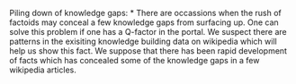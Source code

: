 Piling down of knowledge gaps:
	* There are occassions when the rush of factoids may conceal a few 
	knowledge gaps from surfacing up. One can solve this problem
	if one has a Q-factor in the portal. We suspect there are patterns in
	the exisiting knowledge building data on wikipedia which will help
	us show this fact. We suppose that there has been rapid development
	of facts which has concealed some of the knowledge gaps in a few
	wikipedia articles.


